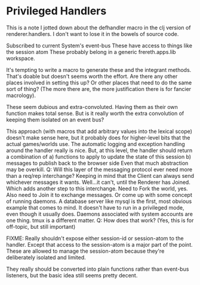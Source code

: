 # Privileged Handlers

This is a note I jotted down about the defhandler macro in the clj
version of renderer.handlers. I don't want to lose it in the bowels of
source code.

Subscribed to current System's event-bus
These have access to things like the session atom
These probably belong in a generic frereth.apps.lib workspace.

It's tempting to write a macro to generate these and the
integrant methods.
That's doable but doesn't seems worth the effort.
Are there any other places involved in setting this up?
Or other places that need to do the same sort of thing?
(The
more there are, the more justification there is for fancier
macrology).

These seem dubious and extra-convoluted.
Having them as their own function makes total sense. But is it
really worth the extra convolution of keeping them isolated on an
event bus?

This approach (with macros that add arbitrary values into the
lexical scope) doesn't make sense here, but it probably does for
higher-level bits that the actual games/worlds use.
The automatic logging and exception handling around the handler
really is nice.
But, at this level, the handler should return a combination of
a) functions to apply to update the state of this session
b) messages to publish back to the browser side
Even that much abstraction may be overkill.
Q: Will this layer of the messaging protocol ever need more than
a req/rep interchange?
Keeping in mind that the Client can always send whichever messages
it wants.
Well...it can't, until the Renderer has Joined.
Which adds another step to this interchange.
Need to Fork the world, yes.
Also need to Join it to exchange messages.
Or come up with some concept of running daemons.
A database server like mysql is the first, most obvious example
that comes to mind.
It doesn't have to run in a privileged mode, even though it usually
does.
Daemons associated with system accounts are one thing.
tmux is a different matter.
Q: How does that work?
(Yes, this is for off-topic, but still important)

FIXME: Really shouldn't expose either session-id
or session-atom to the handler.
Except that access to the session-atom is a major
part of the point. These are allowed to manage the session-atom because
they're deliberately isolated and limited.

They really should be converted into plain functions rather than
event-bus listeners, but the basic idea still seems pretty decent.
